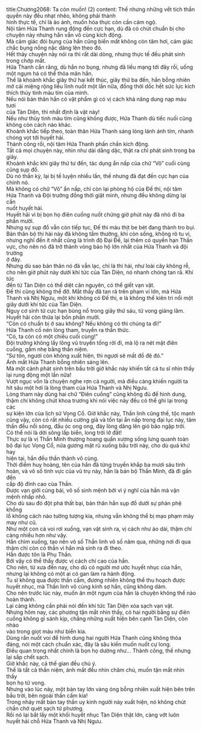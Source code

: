 title:Chương2068: Ta còn muốn! (2)
content:
Thế nhưng những vết tích thần quyền này đều nhạt nhẽo, không phải thành<br>hình thực tế, chỉ là ảo ảnh, muốn hóa thực còn cần cảm ngộ.<br>Nội tâm Hứa Thanh rung động đến cực hạn, dù đã có chút chuẩn bị cho<br>chuyện này nhưng hắn vẫn vô cùng kích động.<br>Mà cảm giác đói bụng của hắn cũng biến mất không còn tăm hơi, cảm giác<br>chắc bụng nồng nặc dâng lên theo đó.<br>Hết thảy chuyện này nói ra thì rất dài dòng, nhưng thực tế đều phát sinh<br>trong chớp mắt.<br>Hứa Thanh cắn răng, dù hắn no bụng, nhưng đã liều mạng tới đây rồi, uống<br>một ngụm há có thể thỏa mãn hắn.<br>Thế là khoảnh khắc giây thứ hai kết thúc, giây thứ ba đến, hắn bỗng nhiên<br>mở cái miệng rộng liều lĩnh nuốt một lần nữa, đồng thời dốc hết sức lực kích<br>thích thủy tinh màu tím của mình.<br>Nếu nói bản thân hắn có vật phẩm gì có vị cách khả năng dung nạp máu tươi<br>của Tàn Diện, thì nhất định là vật này!<br>Nếu như thủy tinh màu tím cũng không được, Hứa Thanh dù tiếc nuối cũng<br>không còn cách nào khác.<br>Khoảnh khắc tiếp theo, toàn thân Hứa Thanh sáng lóng lánh ánh tím, nhanh<br>chóng vọt tới huyết hải.<br>Thành công rồi, nội tâm Hứa Thanh phấn chấn kích động.<br>Tất cả mọi chuyện này, nhìn như dài dằng dặc, thật ra chỉ phát sinh trong ba<br>giây.<br>Khoảnh khắc khi giây thứ tư đến, tác dụng ẩn nấp của chữ “Vô” cuối cùng<br>cũng sụp đổ.<br>Dù nó thần kỳ, lại bị tế luyện nhiều lần, thế nhưng đã đạt đến cực hạn của<br>chính nó.<br>Mà không có chữ “Vô” ẩn nấp, chỉ còn lại phòng hộ của Đế thi, nội tâm<br>Hứa Thanh và Đội trưởng đồng thời giật mình, nhưng đều không dừng lại cắn<br>nuốt huyết hải.<br>Huyết hải vì bị bọn họ điên cuồng nuốt chửng giờ phút này đã nhỏ đi ba<br>phần mười.<br>Nhưng sự sụp đổ vẫn còn tiếp tục, Đế thi máu thịt be bét đang thành tro bụi.<br>Bản thân bộ thi hài này đã không tầm thường, khi còn sống, không rõ tu vi,<br>nhưng nghĩ đến ít nhất cũng là trình độ Đại Đế, lại thêm có quyền hạn Thần<br>vực, cho nên nó đã trở thành vòng bảo hộ lớn nhất của Hứa Thanh và đội trường<br>ở đây.<br>Nhưng dù sao bản thân nó đã vẫn lạc, chỉ là thi hài, như loài cây không rễ,<br>cho nên giờ phút này dưới khí tức của Tàn Diện, nó nhanh chóng tan rã. Khí tức<br>đến từ Tàn Diện có thể diệt căn nguyên, có thể giết vạn vật.<br>Đế thi cũng không thể đỡ. Mắt thấy đã tan rã trên phạm vi lớn, mà Hứa<br>Thanh và Nhị Ngưu, một khi không có Đế thi, e là không thể kiên trì nổi một<br>giây dưới khí tức của Tàn Diện.<br>Nguy cơ sinh tử cực hạn bùng nổ trong giây thứ sáu, tử vong giáng lâm.<br>Huyết hải còn thừa lại bốn phần mười.<br>“Còn có chuẩn bị ở sau không? Nếu không có thì chúng ta đi!”<br>Hứa Thanh cố nén lòng tham, truyền ra thần thức.<br>“Có, ta còn có một chiêu cuối cùng!”<br>Đội trưởng không lấy lông vũ truyền tống rời đi, mà lộ ra nét mặt điên<br>cuồng, gầm nhẹ bằng thần niệm.<br>“Sư tôn, ngươi còn không xuất hiện, thì ngươi sẽ mất đồ đệ đó.”<br>Ánh mắt Hứa Thanh bỗng nhiên sáng lên.<br>Mà một cảnh phát sinh trên bầu trời giờ khắc này khiến tất cả tu sĩ nhìn thấy<br>lại rung động một lần nữa!<br>Vượt ngục vốn là chuyện nghe rợn cả người, mà điều càng khiến người ta<br>hít sâu một hơi là lòng tham của Hứa Thanh và Nhị Ngưu.<br>Lòng tham này dùng hai chữ “Điên cuồng” cũng không đủ để hình dung,<br>thậm chí không chút khoa trương khi nói việc này đều có thể ghi lại trong các<br>sự kiện lớn của lịch sử Vọng Cổ. Giờ khắc này, Thần linh cũng thế, tộc mạnh<br>cũng vậy, còn có rất nhiều cường giả và tồn tại ẩn nấp trong đại lục này, tâm<br>thần đều nổi sóng, đầu óc ong ong, đáy lòng dâng lên gió bão ngập trời.<br>Có thể nói là dời sông lấp biển, long trời lở đất!<br>Thực sự là vị Thần Minh thượng hoang quấn xương sống lưng quanh toàn<br>bộ đại lục Vọng Cổ, nửa gương mặt rũ xuống bầu trời này, cho dù quá khứ hay<br>hiện tại, hắn đều thần thánh vô cùng.<br>Thời điểm huy hoàng, tên của hắn đã từng truyền khắp ba mươi sáu tinh<br>hoàn, và vô số tinh vực của vũ trụ này, hắn là bán bộ Thần Minh, đã đi gần đến<br>cấp độ đỉnh cao của Thần.<br>Được vạn giới cúng bái, vô số sinh mệnh bởi vì ý nghĩ của hắn mà vận<br>mệnh nhấp nhô.<br>Cho dù sau đó đột phá thất bại, bản thân hắn sụp đổ dưới sự phản phệ khổng<br>lồ không cách nào tưởng tượng kia, nhưng vẫn không thể bị mạo phạm mảy<br>may như cũ.<br>Như một con cá voi rơi xuống, vạn vật sinh ra, vị cách như áo dài, thậm chí<br>càng nhiều hơn như vậy.<br>Hắn chìm xuống, tạo nên vô số Thần linh vô số năm qua, những nơi đi qua<br>thậm chí còn có thần vì hắn mà sinh ra đi theo.<br>Hắn được tôn là Phụ Thần.<br>Bởi vậy có thể thấy được vị cách chí cao của hắn.<br>Cho nên, từ xưa đến nay, cho dù có người mơ ước huyết nhục của hắn,<br>nhưng lại không có một ai có gan làm ra hành động.<br>Tu sĩ không qua được thần cấm, đương nhiên không thể thu hoạch được<br>huyết nhục, mà Thần linh vô cùng kính sợ hắn, cũng không dám.<br>Cho nên trước lúc này, muốn ăn một ngụm của hắn là chuyện không thể nào<br>hoàn thành.<br>Lại càng không cần phải nói đến khí tức Tàn Diện xóa sạch vạn vật.<br>Nhưng hôm nay, các phương tận mắt nhìn thấy, có hai người bằng sự điên<br>cuồng không gì sánh kịp, chẳng những xuất hiện bên cạnh Tàn Diện, còn nhào<br>vào trong giọt máu như biển kia.<br>Dùng rắn nuốt voi để hình dung hai người Hứa Thanh cũng không thỏa<br>đáng, nói một cách chuẩn xác, đây là sâu kiến muốn nuốt cự long.<br>Điều quan trọng nhất chính là bọn họ dường như… Thành công, thế nhưng<br>lại sắp chết sạch.<br>Giờ khắc này, cả thế gian đều chú ý.<br>Thế là tất cả thần niệm, ánh mắt đều nhìn chăm chú, muốn tận mắt nhìn thấy<br>bọn họ tử vong.<br>Nhưng vào lúc này, một bàn tay lớn vàng óng bỗng nhiên xuất hiện bên trên<br>bầu trời, bên ngoài thần cấm kia!<br>Trong nháy mắt bàn tay thần uy kinh người này xuất hiện, nó không chút<br>chần chờ quét sạch tứ phương.<br>Rồi nó lại bắt lấy một khối huyết nhục Tàn Diện thật lớn, càng vớt luôn<br>huyết hải chỗ Hứa Thanh và Nhị Ngưu.